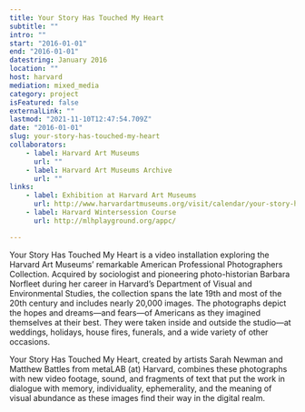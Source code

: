 ```yaml
---
title: Your Story Has Touched My Heart
subtitle: ""
intro: ""
start: "2016-01-01"
end: "2016-01-01"
datestring: January 2016
location: ""
host: harvard
mediation: mixed_media
category: project
isFeatured: false
externalLink: ""
lastmod: "2021-11-10T12:47:54.709Z"
date: "2016-01-01"
slug: your-story-has-touched-my-heart
collaborators:
    - label: Harvard Art Museums
      url: ""
    - label: Harvard Art Museums Archive
      url: ""
links:
    - label: Exhibition at Harvard Art Museums
      url: http://www.harvardartmuseums.org/visit/calendar/your-story-has-touched-my-heart
    - label: Harvard Wintersession Course
      url: http://mlhplayground.org/appc/

---
```

Your Story Has Touched My Heart is a video installation exploring the Harvard Art Museums’ remarkable American Professional Photographers Collection. Acquired by sociologist and pioneering photo-historian Barbara Norfleet during her career in Harvard’s Department of Visual and Environmental Studies, the collection spans the late 19th and most of the 20th century and includes nearly 20,000 images. The photographs depict the hopes and dreams—and fears—of Americans as they imagined themselves at their best. They were taken inside and outside the studio—at weddings, holidays, house fires, funerals, and a wide variety of other occasions.

Your Story Has Touched My Heart, created by artists Sarah Newman and Matthew Battles from metaLAB (at) Harvard, combines these photographs with new video footage, sound, and fragments of text that put the work in dialogue with memory, individuality, ephemerality, and the meaning of visual abundance as these images find their way in the digital realm.